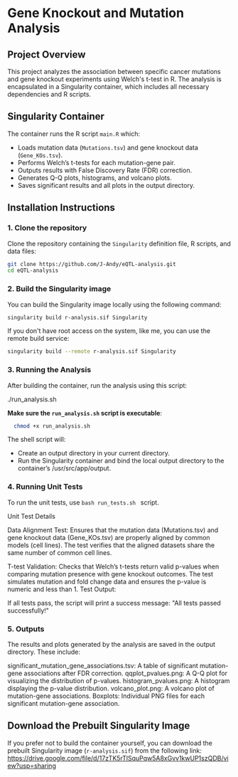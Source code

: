 # Gene Knockout and Mutation Analysis

## Project Overview

This project analyzes the association between specific cancer mutations and gene knockout experiments using Welch's t-test in R. The analysis is encapsulated in a Singularity container, which includes all necessary dependencies and R scripts.

## Singularity Container

The container runs the R script `main.R` which:
- Loads mutation data (`Mutations.tsv`) and gene knockout data (`Gene_KOs.tsv`). 
- Performs Welch’s t-tests for each mutation-gene pair.
- Outputs results with False Discovery Rate (FDR) correction.
- Generates Q-Q plots, histograms, and volcano plots.
- Saves significant results and all plots in the output directory.



## Installation Instructions

### 1. Clone the repository

Clone the repository containing the `Singularity` definition file, R scripts, and data files:

```bash
git clone https://github.com/J-Andy/eQTL-analysis.git
cd eQTL-analysis
```

### 2. Build the Singularity image
You can build the Singularity image locally using the following command:
```bash
singularity build r-analysis.sif Singularity
```

If you don't have root access on the system, like me, you can use the remote build service:
```bash
singularity build --remote r-analysis.sif Singularity
```
### 3. Running the Analysis
After building the container, run the analysis using this script: 

./run_analysis.sh

**Make sure the `run_analysis.sh` script is executable**:
```bash
  chmod +x run_analysis.sh
```


The shell script will:
 - Create an output directory in your current directory.
 - Run the Singularity container and bind the local output directory to the container’s /usr/src/app/output.

### 4. Running Unit Tests
To run the unit tests, use ```bash run_tests.sh ``` script.

Unit Test Details

Data Alignment Test:
Ensures that the mutation data (Mutations.tsv) and gene knockout data (Gene_KOs.tsv) are properly aligned by common models (cell lines).
The test verifies that the aligned datasets share the same number of common cell lines.

T-test Validation:
Checks that Welch’s t-tests return valid p-values when comparing mutation presence with gene knockout outcomes.
The test simulates mutation and fold change data and ensures the p-value is numeric and less than 1.
Test Output:

If all tests pass, the script will print a success message: "All tests passed successfully!"

### 5. Outputs
The results and plots generated by the analysis are saved in the output directory. These include:

significant_mutation_gene_associations.tsv: A table of significant mutation-gene associations after FDR correction.
qqplot_pvalues.png: A Q-Q plot for visualizing the distribution of p-values.
histogram_pvalues.png: A histogram displaying the p-value distribution.
volcano_plot.png: A volcano plot of mutation-gene associations.
Boxplots: Individual PNG files for each significant mutation-gene association.


## Download the Prebuilt Singularity Image
If you prefer not to build the container yourself, you can download the prebuilt Singularity image (`r-analysis.sif`) from the following link: https://drive.google.com/file/d/17zTK5rTlSquPqw5A8xGvv1kwUP1szQDB/view?usp=sharing 
